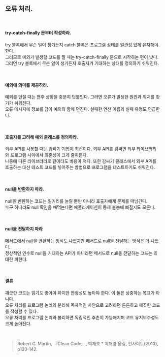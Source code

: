 ## 오류 처리.

<br>

#### try-catch-finally 문부터 작성하라.

try 블록에서 무슨 일이 생기든지 catch 블록은 프로그램 상태를 일관성 있게 유지해야 한다. <br>
그러므로 예외가 발생할 코드를 짤 때는 try-catch-finally 문으로 시작하는 편이 낫다. <br>
그러면 try 블록에서 무슨 일이 생기든지 호출자가 기대하는 상태를 정의하기 쉬워진다. <br>


<br>

#### 예외에 의미를 제공하라.

예외를 던질 때는 전후 상황을 충분히 덧붙인다. 그러면 오류가 발생한 원인과 위치를 찾기가 쉬워진다. <br>
오류 메시지에 정보를 담아 예외와 함께 던진다. 실패한 연산 이름과 실패 유형도 언급한다. <br>

<br>

#### 호출자를 고려해 예외 클래스를 정의하라.

외부 API를 사용할 때는 감싸기 기법이 최선이다. 외부 API를 감싸면 외부 라이브러리와 프로그램 사이에서 의존성이 크게 줄이든다. <br>
나중에 다른 라이브러리로 갈아타도 비용이 적다. 또한 감싸기 클래스에서 외부 API를 호출하는 대신 테스트 코드를 넣어주는 방법으로 프로그램을 테스트하기도 쉬워진다. <br>

<br>

#### null을 반환하지 마라.

null을 반환하는 코드는 일거리를 늘릴 뿐만 아니라 호출자에게 문제를 떠넘긴다. <br>
누구 하나라도 null 확인을 빼먹는다면 애플리케이션이 통제 불능에 빠질지도 모른다. <br>

<br>

#### null을 전달하지 마라

메서드에서 null을 반환하는 방식도 나쁘지만 메서드로 null을 전달하는 방식은 더 나쁘다. <br>
정상적인 인수로 null을 기대하는 API가 아니라면 메서드로 null을 전달하는 코드는 최대한 피한다. <br>

<br>


#### 결론

깨긋한 코드는 읽기도 좋아야 하지만 안정성도 높아야 한다. 이 둘은 상충하는 목표가 아니다. <br>
오류 처리를 프로그램 논리와 분리해 독자적인 사안으로 고려하면 튼튼하고 깨끗한 코드를 작성할 수 있다. <br>
오류 처리를 프로그램 논리와 불리하면 독립적인 추촌이 가능해지며 코드 유지보수성도 크게 높아진다. <br>

<br>


> Robert C. Martin, 『Clean Code』, 박재호 * 이해영 옮김, 인사이트(2013), p130-142.